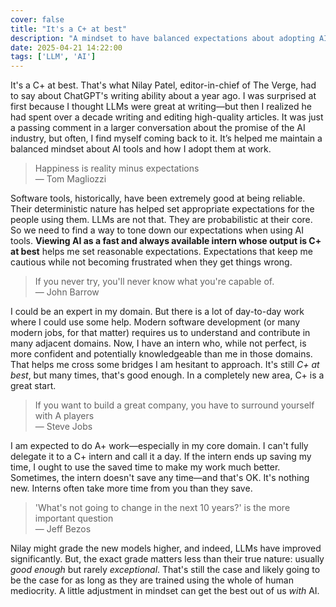 ```yaml
---
cover: false
title: "It's a C+ at best"
description: "A mindset to have balanced expectations about adopting AI at work"
date: 2025-04-21 14:22:00
tags: ['LLM', 'AI']
---
```


It's a C+ at best. That's what Nilay Patel, editor-in-chief of The Verge, had to say about ChatGPT's writing ability about a year ago. I was surprised at first because I thought LLMs were great at writing—but then I realized he had spent over a decade writing and editing high-quality articles. It was just a passing comment in a larger conversation about the promise of the AI industry, but often, I find myself coming back to it. It’s helped me maintain a balanced mindset about AI tools and how I adopt them at work.

> Happiness is reality minus expectations  
> — Tom Magliozzi

Software tools, historically, have been extremely good at being reliable. Their deterministic nature has helped set appropriate expectations for the people using them. LLMs are not that. They are probabilistic at their core. So we need to find a way to tone down our expectations when using AI tools. **Viewing AI as a fast and always available intern whose output is C+ at best** helps me set reasonable expectations. Expectations that keep me cautious while not becoming frustrated when they get things wrong.

> If you never try, you'll never know what you're capable of.  
> — John Barrow

I could be an expert in my domain. But there is a lot of day-to-day work where I could use some help. Modern software development (or many modern jobs, for that matter) requires us to understand and contribute in many adjacent domains. Now, I have an intern who, while not perfect, is more confident and potentially knowledgeable than me in those domains. That helps me cross some bridges I am hesitant to approach. It's still *C+ at best*, but many times, that's good enough. In a completely new area, C+ is a great start.

> If you want to build a great company, you have to surround yourself with A players  
> — Steve Jobs

I am expected to do A+ work—especially in my core domain. I can't fully delegate it to a C+ intern and call it a day. If the intern ends up saving my time, I ought to use the saved time to make my work much better. Sometimes, the intern doesn't save any time—and that's OK. It's nothing new. Interns often take more time from you than they save.

> 'What's not going to change in the next 10 years?' is the more important question  
> — Jeff Bezos

Nilay might grade the new models higher, and indeed, LLMs have improved significantly. But, the exact grade matters less than their true nature: usually *good enough* but rarely *exceptional*. That's still the case and likely going to be the case for as long as they are trained using the whole of human mediocrity. A little adjustment in mindset can get the best out of us *with* AI.
